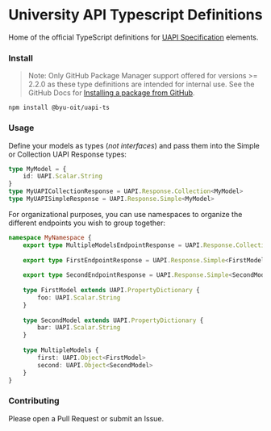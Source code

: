 # University API Typescript Definitions
Home of the official TypeScript definitions for
[UAPI Specification](https://github.com/byu-oit/UAPI-Specification)
elements.

### Install

> Note: Only GitHub Package Manager support offered for versions >=
> 2.2.0 as these type definitions are intended for internal use. See the
> GitHub Docs for
> [Installing a package from GitHub](https://docs.github.com/en/packages/guides/configuring-npm-for-use-with-github-packages#installing-a-package).
```
npm install @byu-oit/uapi-ts
```

### Usage

Define your models as types (*not interfaces*) and pass them into the
Simple or Collection UAPI Response types:

```ts
type MyModel = {
    id: UAPI.Scalar.String
}
type MyUAPICollectionResponse = UAPI.Response.Collection<MyModel>
type MyUAPISimpleResponse = UAPI.Response.Simple<MyModel>
```

For organizational purposes, you can use namespaces to organize the
different endpoints you wish to group together:

```ts
namespace MyNamespace {
    export type MultipleModelsEndpointResponse = UAPI.Response.Collection<MultipleModels>
    
    export type FirstEndpointResponse = UAPI.Response.Simple<FirstModel>
    
    export type SecondEndpointResponse = UAPI.Response.Simple<SecondModel>
    
    type FirstModel extends UAPI.PropertyDictionary {
        foo: UAPI.Scalar.String
    }
    
    type SecondModel extends UAPI.PropertyDictionary {
        bar: UAPI.Scalar.String
    }
    
    type MultipleModels {
        first: UAPI.Object<FirstModel>
        second: UAPI.Object<SecondModel>
    }
}
```

### Contributing
Please open a Pull Request or submit an Issue.
